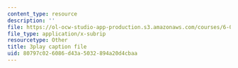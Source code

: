 ```yaml
---
content_type: resource
description: ''
file: https://ol-ocw-studio-app-production.s3.amazonaws.com/courses/6-006-introduction-to-algorithms-fall-2011/80797c026086d43a5032894a20d4cbaa_hkAONP0aC9w.srt
file_type: application/x-subrip
resourcetype: Other
title: 3play caption file
uid: 80797c02-6086-d43a-5032-894a20d4cbaa
---
```

